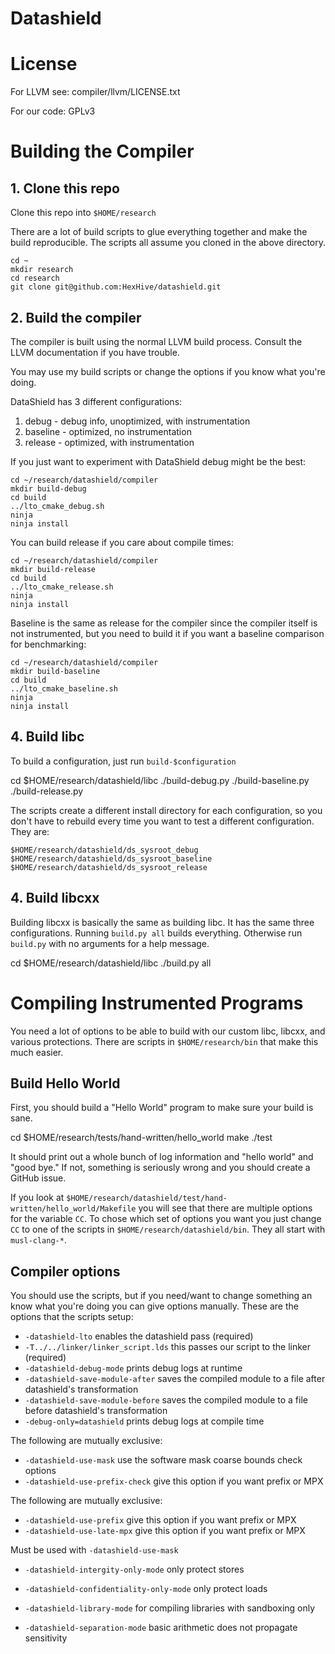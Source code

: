 # Datashield

# License

For LLVM see: compiler/llvm/LICENSE.txt

For our code: GPLv3

# Building the Compiler

## 1. Clone this repo

Clone this repo into `$HOME/research`

There are a lot of build scripts to glue everything together and make the
build reproducible.  The scripts all assume you cloned in the above directory.

    cd ~
    mkdir research
    cd research
    git clone git@github.com:HexHive/datashield.git

## 2. Build the compiler

The compiler is built using the normal LLVM build process.  Consult the LLVM
documentation if you have trouble.

You may use my build scripts or change the options if you know what you're
doing.

DataShield has 3 different configurations:

1. debug - debug info, unoptimized, with instrumentation
2. baseline - optimized, no instrumentation
3. release - optimized, with instrumentation

If you just want to experiment with DataShield debug might be the best:

    cd ~/research/datashield/compiler
    mkdir build-debug
    cd build
    ../lto_cmake_debug.sh
    ninja
    ninja install

You can build release if you care about compile times:

    cd ~/research/datashield/compiler
    mkdir build-release
    cd build
    ../lto_cmake_release.sh
    ninja
    ninja install

Baseline is the same as release for the compiler since the compiler itself is
not instrumented, but you need to build it if you want a baseline comparison for benchmarking:

    cd ~/research/datashield/compiler
    mkdir build-baseline
    cd build
    ../lto_cmake_baseline.sh
    ninja
    ninja install

## 4. Build libc


To build a configuration, just run `build-$configuration`

  cd $HOME/research/datashield/libc
  ./build-debug.py
  ./build-baseline.py
  ./build-release.py

The scripts create a different install directory for each configuration, so you
don't have to rebuild every time you want to test a different configuration.
They are:

    $HOME/research/datashield/ds_sysroot_debug
    $HOME/research/datashield/ds_sysroot_baseline
    $HOME/research/datashield/ds_sysroot_release

## 4. Build libcxx

Building libcxx is basically the same as building libc.  It has the same three configurations.  Running `build.py all` builds everything.  Otherwise run `build.py` with no arguments for a help message.

  cd $HOME/research/datashield/libc
  ./build.py all

# Compiling Instrumented Programs

You need a lot of options to be able to build with our custom libc, libcxx, and
various protections.  There are scripts in `$HOME/research/bin` that make this much easier.

## Build Hello World

First, you should build a "Hello World" program to make sure your build is sane.

   cd $HOME/research/tests/hand-written/hello_world
   make
   ./test

It should print out a whole bunch of log information and "hello world" and
"good bye."  If not, something is seriously wrong and you should create a
GitHub issue.

If you look at
`$HOME/research/datashield/test/hand-written/hello_world/Makefile` you will see
that there are multiple options for the variable `CC`.  To chose which set of
options you want you just change `CC` to one of the scripts in
`$HOME/research/datashield/bin`.  They all start with `musl-clang-*`.

## Compiler options

You should use the scripts, but if you need/want to change something an know
what you're doing you can give options manually.  These are the options that the scripts setup:

* `-datashield-lto` enables the datashield pass (required)
* `-T../../linker/linker_script.lds` this passes our script to the linker (required)
* `-datashield-debug-mode` prints debug logs at runtime
* `-datashield-save-module-after` saves the compiled module to a file after datashield's transformation
* `-datashield-save-module-before` saves the compiled module to a file before datashield's transformation
* `-debug-only=datashield` prints debug logs at compile time

The following are mutually exclusive:
* `-datashield-use-mask` use the software mask coarse bounds check options
* `-datashield-use-prefix-check` give this option if you want prefix or MPX

The following are mutually exclusive:
* `-datashield-use-prefix` give this option if you want prefix or MPX
* `-datashield-use-late-mpx` give this option if you want prefix or MPX

Must be used with `-datashield-use-mask`
* `-datashield-intergity-only-mode` only protect stores
* `-datashield-confidentiality-only-mode` only protect loads
    
* `-datashield-library-mode` for compiling libraries with sandboxing only
* `-datashield-separation-mode` basic arithmetic does not propagate sensitivity
